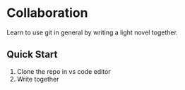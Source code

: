 # Collaboration
Learn to use git in general by writing a light novel together.

## Quick Start
1. Clone the repo in vs code editor
2. Write together
